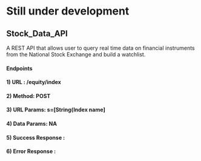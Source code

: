 # Still under development 
## Stock_Data_API
A REST API that allows user to query real time data on financial instruments from the National Stock Exchange and build a watchlist.
  
  #### Endpoints
  
  ####   1) URL : /equity/index
  ####   2) Method: POST
  ####   3) URL Params: s=[String(Index name]
  ####   4) Data Params: NA
  ####   5) Success Response : 
  ####   6) Error Response : 
  
